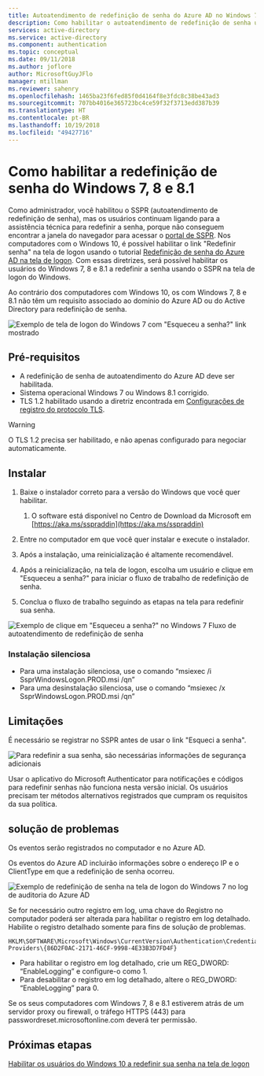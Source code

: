 ```yaml
---
title: Autoatendimento de redefinição de senha do Azure AD no Windows 7 e 8.1
description: Como habilitar o autoatendimento de redefinição de senha usando o "Esqueci a senha" na tela de logon do Windows 7 ou 8.1
services: active-directory
ms.service: active-directory
ms.component: authentication
ms.topic: conceptual
ms.date: 09/11/2018
ms.author: joflore
author: MicrosoftGuyJFlo
manager: mtillman
ms.reviewer: sahenry
ms.openlocfilehash: 1465ba23f6fed85f0d4164f8e3fdc8c38be43ad3
ms.sourcegitcommit: 707bb4016e365723bc4ce59f32f3713edd387b39
ms.translationtype: HT
ms.contentlocale: pt-BR
ms.lasthandoff: 10/19/2018
ms.locfileid: "49427716"
---
```

# <a name="how-to-enable-password-reset-from-windows-7-8-and-81"></a>Como habilitar a redefinição de senha do Windows 7, 8 e 8.1

Como administrador, você habilitou o SSPR (autoatendimento de redefinição de senha), mas os usuários continuam ligando para a assistência técnica para redefinir a senha, porque não conseguem encontrar a janela do navegador para acessar o [portal de SSPR](https://aka.ms/sspr). Nos computadores com o Windows 10, é possível habilitar o link "Redefinir senha" na tela de logon usando o tutorial [Redefinição de senha do Azure AD na tela de logon](tutorial-sspr-windows.md). Com essas diretrizes, será possível habilitar os usuários do Windows 7, 8 e 8.1 a redefinir a senha usando o SSPR na tela de logon do Windows.

Ao contrário dos computadores com Windows 10, os com Windows 7, 8 e 8.1 não têm um requisito associado ao domínio do Azure AD ou do Active Directory para redefinição de senha.

![Exemplo de tela de logon do Windows 7 com "Esqueceu a senha?" link mostrado](media/howto-sspr-windows-7-8/windows-7-logon-screen.png)

## <a name="prerequisites"></a>Pré-requisitos

* A redefinição de senha de autoatendimento do Azure AD deve ser habilitada.
* Sistema operacional Windows 7 ou Windows 8.1 corrigido.
* TLS 1.2 habilitado usando a diretriz encontrada em [Configurações de registro do protocolo TLS](https://docs.microsoft.com/windows-server/security/tls/tls-registry-settings#tls-12).

> [!WARNING]
> O TLS 1.2 precisa ser habilitado, e não apenas configurado para negociar automaticamente.

## <a name="install"></a>Instalar

1. Baixe o instalador correto para a versão do Windows que você quer habilitar.

   1. O software está disponível no Centro de Download da Microsoft em [https://aka.ms/sspraddin](https://aka.ms/sspraddin)

1. Entre no computador em que você quer instalar e execute o instalador.
1. Após a instalação, uma reinicialização é altamente recomendável.
1. Após a reinicialização, na tela de logon, escolha um usuário e clique em "Esqueceu a senha?" para iniciar o fluxo de trabalho de redefinição de senha.
1. Conclua o fluxo de trabalho seguindo as etapas na tela para redefinir sua senha.

![Exemplo de clique em "Esqueceu a senha?" no Windows 7 Fluxo de autoatendimento de redefinição de senha](media/howto-sspr-windows-7-8/windows-7-sspr.png)

### <a name="silent-installation"></a>Instalação silenciosa

* Para uma instalação silenciosa, use o comando “msiexec /i SsprWindowsLogon.PROD.msi /qn”
* Para uma desinstalação silenciosa, use o comando “msiexec /x SsprWindowsLogon.PROD.msi /qn”

## <a name="caveats"></a>Limitações

É necessário se registrar no SSPR antes de usar o link "Esqueci a senha".

![Para redefinir a sua senha, são necessárias informações de segurança adicionais](media/howto-sspr-windows-7-8/windows-7-sspr-need-security-info.png)

Usar o aplicativo do Microsoft Authenticator para notificações e códigos para redefinir senhas não funciona nesta versão inicial. Os usuários precisam ter métodos alternativos registrados que cumpram os requisitos da sua política.

## <a name="troubleshooting"></a>solução de problemas

Os eventos serão registrados no computador e no Azure AD.

Os eventos do Azure AD incluirão informações sobre o endereço IP e o ClientType em que a redefinição de senha ocorreu.

![Exemplo de redefinição de senha na tela de logon do Windows 7 no log de auditoria do Azure AD](media/howto-sspr-windows-7-8/windows-7-sspr-azure-ad-audit-log.png)

Se for necessário outro registro em log, uma chave do Registro no computador poderá ser alterada para habilitar o registro em log detalhado. Habilite o registro detalhado somente para fins de solução de problemas.

```
HKLM\SOFTWARE\Microsoft\Windows\CurrentVersion\Authentication\Credential Providers\{86D2F0AC-2171-46CF-9998-4E33B3D7FD4F}
```

* Para habilitar o registro em log detalhado, crie um REG_DWORD: “EnableLogging” e configure-o como 1.
* Para desabilitar o registro em log detalhado, altere o REG_DWORD: “EnableLogging” para 0.

Se os seus computadores com Windows 7, 8 e 8.1 estiverem atrás de um servidor proxy ou firewall, o tráfego HTTPS (443) para passwordreset.microsoftonline.com deverá ter permissão.

## <a name="next-steps"></a>Próximas etapas

[Habilitar os usuários do Windows 10 a redefinir sua senha na tela de logon](tutorial-sspr-windows.md)